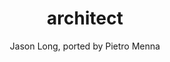 ---
title: architect
github: https://github.com/pietromenna/jekyll-architect-theme
demo: http://pietro.menna.net.br/jekyll-architect-theme/
author: Jason Long, ported by Pietro Menna
ssg:
  - Jekyll
cms:
  - No Cms
---